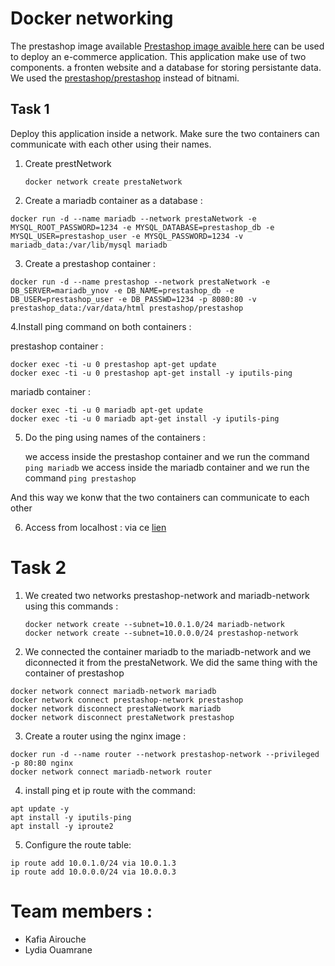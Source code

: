 

# Docker networking

The prestashop image available [Prestashop image avaible here](https://hub.docker.com/r/bitnami/prestashop) can be used to deploy an e-commerce application. This application make use of two components. a fronten website and a database for storing persistante data.
We used the [prestashop/prestashop](https://hub.docker.com/r/prestashop/prestashop) instead of bitnami.

## Task 1

Deploy this application inside a network. Make sure the two containers can communicate with each other using their names.
1. Create prestNetwork
   
   ```docker network create prestaNetwork```
   
2. Create a mariadb container as a database :
   
```docker run -d --name mariadb --network prestaNetwork -e MYSQL_ROOT_PASSWORD=1234 -e MYSQL_DATABASE=prestashop_db -e MYSQL_USER=prestashop_user -e MYSQL_PASSWORD=1234 -v mariadb_data:/var/lib/mysql mariadb```

3. Create a prestashop container :
   
```docker run -d --name prestashop --network prestaNetwork -e DB_SERVER=mariadb_ynov -e DB_NAME=prestashop_db -e DB_USER=prestashop_user -e DB_PASSWD=1234 -p 8080:80 -v prestashop_data:/var/data/html prestashop/prestashop```

4.Install ping command on both containers :
 
prestashop container :

```
docker exec -ti -u 0 prestashop apt-get update
docker exec -ti -u 0 prestashop apt-get install -y iputils-ping
```

mariadb container :

```
docker exec -ti -u 0 mariadb apt-get update
docker exec -ti -u 0 mariadb apt-get install -y iputils-ping
```

5. Do the ping using names of the containers :

   we access inside the prestashop container and we run the command ```ping mariadb```
   we access inside the mariadb container and we run the command ```ping prestashop```

And this way we konw that the two containers can communicate to each other

6. Access from localhost :
   via ce [lien](http://loclahost:8080)

# Task 2

1. We created two networks prestashop-network and mariadb-network using this commands :
   ```
   docker network create --subnet=10.0.1.0/24 mariadb-network
   docker network create --subnet=10.0.0.0/24 prestashop-network
   ```

2. We connected the container mariadb to the mariadb-network and we diconnected it from the prestaNetwork. We did the same thing with the container of prestashop
```
docker network connect mariadb-network mariadb
docker network connect prestashop-network prestashop
docker network disconnect prestaNetwork mariadb
docker network disconnect prestaNetwork prestashop

```
3. Create a router using the nginx image :
   
```
docker run -d --name router --network prestashop-network --privileged -p 80:80 nginx
docker network connect mariadb-network router
```

4. install ping et ip route with the command:

```
apt update -y
apt install -y iputils-ping
apt install -y iproute2
```

5. Configure the route table:

```
ip route add 10.0.1.0/24 via 10.0.1.3
ip route add 10.0.0.0/24 via 10.0.0.3
```

# Team members : 
- Kafia Airouche
- Lydia Ouamrane


